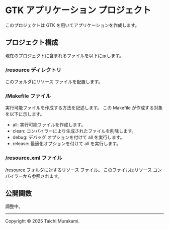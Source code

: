 ﻿# GTK アプリケーション プロジェクト
このプロジェクトは GTK を用いてアプリケーションを作成します。

## プロジェクト構成
現在のプロジェクトに含まれるファイルを以下に示します。

### /resource ディレクトリ
このフォルダにリソース ファイルを配置します。

### /Makefile ファイル
実行可能ファイルを作成する方法を記述します。
この Makefile が作成する対象を以下に示します。

- all: 実行可能ファイルを作成します。
- clean: コンパイラーにより生成されたファイルを削除します。
- debug: デバッグ オプションを付けて all を実行します。
- release: 最適化オプションを付けて all を実行します。

### /resource.xml ファイル
/resource フォルダに対するリソース ファイル。
このファイルはリソース コンパイラーから参照されます。

## 公開関数
調整中。

--------

Copyright © 2025 Taichi Murakami.
